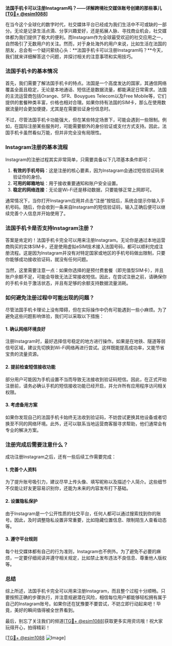 **法国手机卡可以注册Instagram吗？——详解跨境社交媒体账号创建的那些事儿[[TG💪+ @esim1088](https://t.me/s/esim1088)]**

在当今这个全球化的数字时代，社交媒体平台已经成为我们生活中不可或缺的一部分。无论是记录生活点滴、分享兴趣爱好，还是拓展人脉、寻找商业机会，社交媒体都为我们提供了极大的便利。而Instagram作为全球最受欢迎的社交应用之一，自然吸引了无数用户的关注。然而，对于身处海外的用户来说，比如生活在法国的朋友，总会有一个疑问萦绕心头：**法国手机卡可以注册Instagram吗？**今天，我们就来详细解答这个问题，并探讨相关的注意事项和实用技巧。

### 法国手机卡的基本情况

首先，我们需要了解法国手机卡的特点。法国是一个高度发达的国家，其通信网络覆盖全面且稳定，无论是本地通话、短信还是数据流量，都能满足日常需求。法国的主流运营商包括Orange、SFR、Bouygues Telecom以及Free Mobile等，它们提供的套餐种类丰富，价格也相对合理。如果你持有法国的SIM卡，那么在使用数据流量时会更加便捷，尤其是在需要验证身份信息时。

不过，尽管法国手机卡功能强大，但在某些特定场景下，可能会遇到一些限制。例如，在国际注册某些服务时，可能需要额外的身份验证或支付方式支持。因此，法国手机卡虽然看似万能，但并非完全没有局限性。

### Instagram注册的基本流程

Instagram的注册过程其实非常简单，只需要具备以下几项基本条件即可：

1. **有效的手机号码**：这是注册的核心要素，因为Instagram会通过短信验证码来验证你的身份。
2. **可用的邮箱地址**：用于接收重要通知和账户安全设置。
3. **稳定的网络连接**：无论是Wi-Fi还是移动数据，只要能够正常上网即可。

通常情况下，当你打开Instagram应用并点击“注册”按钮后，系统会提示你输入手机号码。随后，你会收到一条来自Instagram的短信验证码，输入正确后便可以继续完善个人信息并开始使用了。

### 法国手机卡是否支持Instagram注册？

答案是肯定的！法国手机卡完全可以用来注册Instagram。无论你是通过本地运营商购买的实体SIM卡，还是使用虚拟eSIM技术接入法国号码，都可以顺利完成注册流程。这是因为Instagram并没有对特定国家或地区的手机号码做出限制，只要你能够成功接收验证码，就没有任何问题。

当然，这里需要注意一点：如果你选择的是预付费套餐（即充值型SIM卡），并且账户余额不足，可能会导致无法正常接收短信。因此，在尝试注册之前，请确保你的手机卡处于激活状态，并且有足够的余额支持数据流量消耗。

### 如何避免注册过程中可能出现的问题？

尽管法国手机卡理论上没有障碍，但在实际操作中仍有可能遇到一些小麻烦。为了避免这些问题影响体验，我们可以采取以下措施：

#### 1. 确认网络环境良好
注册Instagram时，最好选择信号稳定的地方进行操作。如果是在地铁、隧道等弱信号区域，建议先切换到Wi-Fi网络再进行尝试。这样既能提高成功率，又能节省宝贵的流量资源。

#### 2. 提前检查短信接收功能
部分用户可能因为手机设置不当而导致无法接收到验证码短信。因此，在正式开始注册前，请务必确认手机的短信接收功能已经开启，并允许所有应用程序访问相关权限。

#### 3. 考虑备用方案
如果你发现自己的法国手机卡始终无法收到验证码，不妨尝试更换其他设备或者切换至不同的网络环境。此外，还可以联系当地运营商客服寻求帮助，他们通常会有专业的解决方案。

### 注册完成后需要注意什么？

成功注册Instagram之后，还有一些后续工作需要完成：

#### 1. 完善个人资料
为了提升账号吸引力，建议尽早上传头像、填写昵称以及描述个人简介。这些细节不仅能让好友更容易识别你，还能为未来的内容发布打下基础。

#### 2. 设置隐私保护
由于Instagram是一个公开性质的社交平台，任何人都可以通过搜索找到你的账号。因此，及时调整隐私设置非常重要，比如隐藏位置信息、限制陌生人查看动态等。

#### 3. 遵守平台规则
每个社交媒体都有自己的行为准则，Instagram也不例外。为了避免不必要的麻烦，一定要仔细阅读并遵守相关规定，比如禁止发布违法不良信息、尊重他人版权等。

### 总结

综上所述，法国手机卡完全可以用来注册Instagram，而且整个过程十分顺畅。只要按照正确的步骤执行，并注意规避潜在风险，相信每位用户都能够轻松拥有属于自己的Instagram账号。如果你还在犹豫要不要尝试，不妨立即行动起来吧！毕竟，美好的瞬间值得被全世界看到。

最后，别忘了关注我们的频道[[TG💪+ @esim1088](https://t.me/s/esim1088)]获取更多实用资讯哦！祝大家玩得开心，拍得精彩！

[[TG💪+ @esim1088](https://t.me/s/esim1088) ![Image](https://i.postimg.cc/4NQfJmqS/Snipaste-2025-05-13-00-14-12.png)]